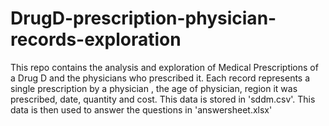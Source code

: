 # DrugD-prescription-physician-records-exploration
 This repo contains the analysis and exploration of Medical Prescriptions of a Drug D and the physicians who prescribed it. Each record represents a single prescription by a physician , the age of physician, region it was prescribed, date, quantity and cost. This data is stored in 'sddm.csv'. This data is then used to answer the questions in 'answersheet.xlsx'
